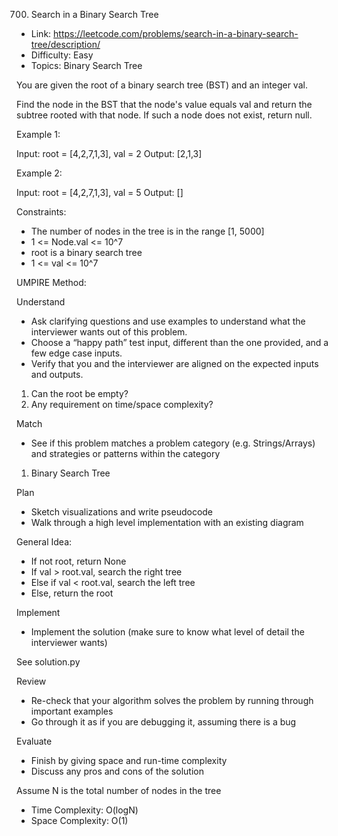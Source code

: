 700. Search in a Binary Search Tree

- Link: https://leetcode.com/problems/search-in-a-binary-search-tree/description/
- Difficulty: Easy  
- Topics: Binary Search Tree

You are given the root of a binary search tree (BST) and an integer val.

Find the node in the BST that the node's value equals val and return the subtree rooted with that node. If such a node does not exist, return null.

Example 1:

Input: root = [4,2,7,1,3], val = 2
Output: [2,1,3]

Example 2:

Input: root = [4,2,7,1,3], val = 5
Output: []

Constraints:

- The number of nodes in the tree is in the range [1, 5000]
- 1 <= Node.val <= 10^7
- root is a binary search tree
- 1 <= val <= 10^7


UMPIRE Method:

Understand

- Ask clarifying questions and use examples to understand what the interviewer wants out of this problem.
- Choose a “happy path” test input, different than the one provided, and a few edge case inputs.
- Verify that you and the interviewer are aligned on the expected inputs and outputs.

1. Can the root be empty? 
2. Any requirement on time/space complexity? 

Match

- See if this problem matches a problem category (e.g. Strings/Arrays) and strategies or patterns within the category

1. Binary Search Tree

Plan

- Sketch visualizations and write pseudocode
- Walk through a high level implementation with an existing diagram

General Idea:
- If not root, return None
- If val > root.val, search the right tree
- Else if val < root.val, search the left tree
- Else, return the root
    
Implement

- Implement the solution (make sure to know what level of detail the interviewer wants)

See solution.py

Review

- Re-check that your algorithm solves the problem by running through important examples
- Go through it as if you are debugging it, assuming there is a bug

Evaluate

- Finish by giving space and run-time complexity
- Discuss any pros and cons of the solution

Assume N is the total number of nodes in the tree
- Time Complexity: O(logN)
- Space Complexity: O(1)
